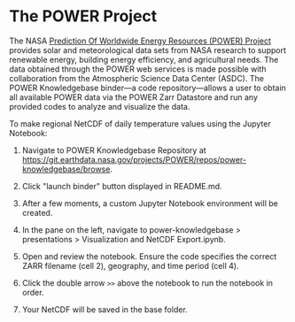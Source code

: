 # The POWER Project

The NASA [Prediction Of Worldwide Energy Resources (POWER) Project](https://power.larc.nasa.gov/) provides solar and 
meteorological data sets from NASA research to support renewable energy, 
building energy efficiency, and agricultural needs. 
The data obtained through the POWER web services is made possible with collaboration from 
the Atmospheric Science Data Center (ASDC). The POWER Knowledgebase binder—a code repository—allows 
a user to obtain all available POWER data via the POWER Zarr Datastore and 
run any provided codes to analyze and visualize the data.

To make regional NetCDF of daily temperature values using the Jupyter Notebook:

1. Navigate to POWER Knowledgebase Repository at https://git.earthdata.nasa.gov/projects/POWER/repos/power-knowledgebase/browse.

2. Click "launch binder" button displayed in README.md.

3. After a few moments, a custom Jupyter Notebook environment will be created.

4. In the pane on the left, navigate to power-knowledgebase > presentations > Visualization and NetCDF Export.ipynb.

5. Open and review the notebook. Ensure the code specifies the correct ZARR filename (cell 2), geography, and time period (cell 4).

6. Click the double arrow `>>` above the notebook to run the notebook in order.

7. Your NetCDF will be saved in the base folder.
